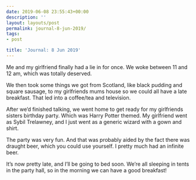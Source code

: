 ```yaml
---
date: 2019-06-08 23:55:43+00:00
description: ''
layout: layouts/post
permalink: journal-8-jun-2019/
tags:
- post

title: 'Journal: 8 Jun 2019'
---
```


<p>Me and my girlfriend finally had a lie in for once. We woke between 11 and 12 am, which was totally deserved.</p>
<p>We then took some things we got from Scotland, like black pudding and square sausage, to my girlfriends mums house so we could all have a late breakfast. That led into a coffee/tea and television.</p>
<p>After we’d finished talking, we went home to get ready for my girlfriends sisters birthday party. Which was Harry Potter themed. My girlfriend went as Sybil Trelawney, and I just went as a generic wizard with a gown and shirt.</p>
<p>The party was very fun. And that was probably aided by the fact there was draught beer, which you could use yourself. I pretty much had an infinite beer.</p>
<p>It’s now pretty late, and I’ll be going to bed soon. We’re all sleeping in tents in the party hall, so in the morning we can have a good breakfast!</p>
